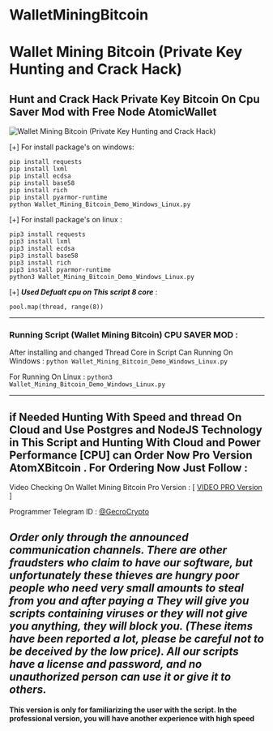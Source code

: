 # WalletMiningBitcoin
# Wallet Mining Bitcoin (Private Key Hunting and Crack Hack)
## Hunt and Crack Hack Private Key Bitcoin On Cpu Saver Mod with Free Node AtomicWallet

![Wallet Mining Bitcoin (Private Key Hunting and Crack Hack)]()


[+] For install package's on windows:

```
pip install requests
pip install lxml
pip install ecdsa
pip install base58
pip install rich
pip install pyarmor-runtime
python Wallet_Mining_Bitcoin_Demo_Windows_Linux.py
```

[+] For install package's on linux :
```
pip3 install requests
pip3 install lxml
pip3 install ecdsa
pip3 install base58
pip3 install rich
pip3 install pyarmor-runtime
python3 Wallet_Mining_Bitcoin_Demo_Windows_Linux.py
```

[+] ***Used Defualt cpu on This script 8 core*** :
```
pool.map(thread, range(8))
```
---

### Running Script (Wallet Mining Bitcoin) CPU SAVER MOD :

After installing and changed Thread Core in Script Can Running On Windows : `python Wallet_Mining_Bitcoin_Demo_Windows_Linux.py`

For Running On Linux : `python3 Wallet_Mining_Bitcoin_Demo_Windows_Linux.py`

---

## if Needed Hunting With Speed and thread On Cloud and Use Postgres and NodeJS Technology in This Script and Hunting With Cloud and Power Performance [CPU] can Order Now Pro Version AtomXBitcoin . For Ordering Now Just Follow :

Video Checking On Wallet Mining Bitcoin Pro Version : [ [VIDEO PRO Version]() ]


Programmer Telegram ID : [@GecroCrypto](https://t.me/GecroCrypto)


***Order only through the announced communication channels. There are other fraudsters who claim to have our software, but unfortunately these thieves are hungry poor people who need very small amounts to steal from you and after paying a They will give you scripts containing viruses or they will not give you anything, they will block you. (These items have been reported a lot, please be careful not to be deceived by the low price). All our scripts have a license and password, and no unauthorized person can use it or give it to others.***
---
#### This version is only for familiarizing the user with the script. In the professional version, you will have another experience with high speed
